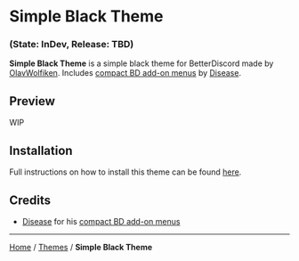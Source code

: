 # Simple Black Theme
### (State: InDev, Release: TBD)
**Simple Black Theme** is a simple black theme for BetterDiscord made by [OlavWolfiken](https://github.com/OlavWolfiken). Includes [compact BD add-on menus](https://maendisease.github.io/BetterDiscordStuff/css/bdAddonMini.css) by [Disease](https://github.com/maendisease).

## Preview
WIP

## Installation
Full instructions on how to install this theme can be found [here](https://olavwolfiken.github.io/BetterDiscord#themes-1).

## Credits
- [Disease](https://github.com/maendisease) for his [compact BD add-on menus](https://maendisease.github.io/BetterDiscordStuff/css/bdAddonMini.css)

____
[Home](https://olavwolfiken.github.io/BetterDiscord) / [Themes](https://olavwolfiken.github.io/BetterDiscord/Themes) / **Simple Black Theme**

